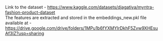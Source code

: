 Link to the dataset - https://www.kaggle.com/datasets/djagatiya/myntra-fashion-product-dataset <br>
The features are extracted and stored in the embeddings_new.pkl file available at - https://drive.google.com/drive/folders/1MPu1b6fYXMYIrDkhF5Zvw9XHEsuAf3IZ?usp=sharing

